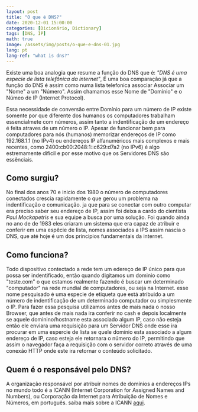 ```yaml
---
layout: post
title: "O que é DNS?"
date: 2020-12-01 15:00:00
categories: [Dicionário, Dictionary]
tags: [DNS, IP]
math: true
image: /assets/img/posts/o-que-e-dns-01.jpg
lang: pt
lang-ref: "what is dns?"
---
```



Existe uma boa analogia que resume a função do DNS que é:
<em>"DNS é uma especie de lista telefônica da internet"</em>,
É uma boa comparação já que a função do DNS é assim como numa lista telefonica associar Associar um "Nome" a um "Número". Assim chamamos esse Nome de "Domínio" e o Númeo de IP (Internet Protocol).
<!--more-->

Essa necessidade de conversão entre Domínio para um número de IP existe somente por que diferente dos humanos os computadores trabalham essencialmete com números, assim tanto a indentificação de um endereço é feita atraves de um número o IP.
Apesar de funcionar bem para computadores para nós (humanos) memorizar endereços de IP como 192.168.1.1 (no IPv4) ou endereços IP alfanuméricos mais complexos e mais recentes, como 2400:cb00:2048:1::c629:d7a2 (no IPv6) é algo estremamente dificil e por esse motivo que os Servidores DNS são essênciais.

## Como surgiu?

No final dos anos 70 e inicio dos 1980 o número de computadores conectados crescia rapidamente o que gerou um problema na indentificação e comunicação. ja que para se conectar com outro computar era preciso saber seu endereço de IP, assim foi deixa a cardo do cientista <em>Paul Mockapetris</em> e sua equipe a busca por uma solução.
Foi quando ainda no ano de de 1983 eles criaram um sistema que era capaz de atribuir e conferir em uma espêcie de lista, nomes associados a IPS assim nascia o DNS, que até hoje é um dos principios fundamentais da internet.

## Como funciona?

Todo dispositivo contectado a rede tem um edereço de IP único para que possa ser indentificado, então quando digitamos um dominio como "teste.com" o que estamos realmente fazendo é buscar um determinado "computador" na rede mundial de computadores, ou seja na Internet. esse nome pesquisado é uma especie de etiqueta que está atribuido a um número de indentificação de um determinado computador ou simplesmente o IP.
Para fazer essa pesquisa utilizamos antes de mais nada o nosso Browser, que antes de mais nada ira conferir no cash e depois localmente se aquele dominino/hostname esta associado algum IP, caso não esteja então ele enviara uma requisição para um Servidor DNS onde esse ira procurar em uma espercie de lista se quele domínio esta associado a algum endereço de IP, caso esteja ele retornara o número do IP, permitindo que assim o navegador faça a requisição com o servidor correto através de uma conexão HTTP onde este ira retornar o conteúdo solicitado.

## Quem é o responsável pelo DNS?

A organização responsável por atribuir nomes de domínios a endereços IPs no mundo todo é a ICANN (Internet Corporation for Assigned Names and Numbers), ou Corporação da Internet para Atribuição de Nomes e Números, em português. saiba mais sobre a ICANN [aqui](https://pt.wikipedia.org/wiki/Corpora%C3%A7%C3%A3o_da_Internet_para_Atribui%C3%A7%C3%A3o_de_Nomes_e_N%C3%BAmeros).

<!--
# Divisão de um Servidor DNS.

# O que é um Origin Server?

# O que é um CDN edge Server?

# O que são esses servidores?

A server is a device or program dedicated to providing services to other programs, referred to as ‘clients’. DNS clients, which are built into most modern desktop and mobile operating systems, enable web browsers to interact with DNS servers. For more, see The Client-Server Model.

How do DNS servers resolve a DNS query?
In a typical DNS query without any caching, there are four servers that work together to deliver an IP address to the client: recursive resolvers, root nameservers, TLD nameservers, and authoritative nameservers.

The DNS recursor (also referred to as the DNS resolver) is a server that receives the query from the DNS client, and then interacts with other DNS servers to hunt down the correct IP. Once the resolver receives the request from the client, the resolver then actually behaves as a client itself, querying the other three types of DNS servers in search of the right IP.

DNS Lookup
First the resolver queries the root nameserver. The root server is the first step in translating (resolving) human-readable domain names into IP addresses. The root server then responds to the resolver with the address of a Top Level Domain (TLD) DNS server (such as .com or .net) that stores the information for its domains.

Next the resolver queries the TLD server. The TLD server responds with the IP address of the domain’s authoritative nameserver. The recursor then queries the authoritative nameserver, which will respond with the IP address of the origin server.

The resolver will finally pass the origin server IP address back to the client. Using this IP address, the client can then initiate a query directly to the origin server, and the origin server will respond by sending website data that can be interpreted and displayed by the web browser.

What is DNS Caching?
In addition to the process outlined above, recursive resolvers can also resolve DNS queries using cached data. After retrieving the correct IP address for a given website, the resolver will then store that information in its cache for a limited amount of time. During this time period, if any other clients send requests for that domain name, the resolver can skip the typical DNS lookup process and simply respond to the client with the IP address saved in the cache.

Once the caching time limit expires, the resolver must retrieve the IP address again, creating a new entry in its cache. This time limit, referred to as the time-to-live (TTL) is set explicitly in the DNS records for each site. Typically the TTL is in the 24-48 hour range. A TTL is necessary because web servers occasionally change their IP addresses, so resolvers can’t serve the same IP from the cache indefinitely.

What happens when DNS servers fail?
DNS servers can fail for multiple reasons, such as power outages, cyberattacks, and hardware malfunctions. In the early days of the Internet, DNS server outages could have a relatively large impact. Thankfully, today there is a lot of redundancy built into DNS. For example, there are many instances of the root DNS servers and TLD nameservers, and most ISPs have backup recursive resolvers for their users. (Individual users can also use public DNS resolvers, like Cloudflare’s 1.1.1.1.) Most popular websites also have multiple instances of their authoritative nameservers.

In the case of a major DNS server outage, some users may experience delays due to the amount of requests being handled by backup servers, but it would take a DNS outage of very large proportions to make a significant portion of the Internet unavailable. (This actually happened in 2016 when DNS provider Dyn experienced one of the biggest DDoS attacks in history). Cloudflare offers a Managed DNS Service that comes with built-in DNS security aimed at protecting DNS servers from attacks as well as other common sources of server failure.




-->
